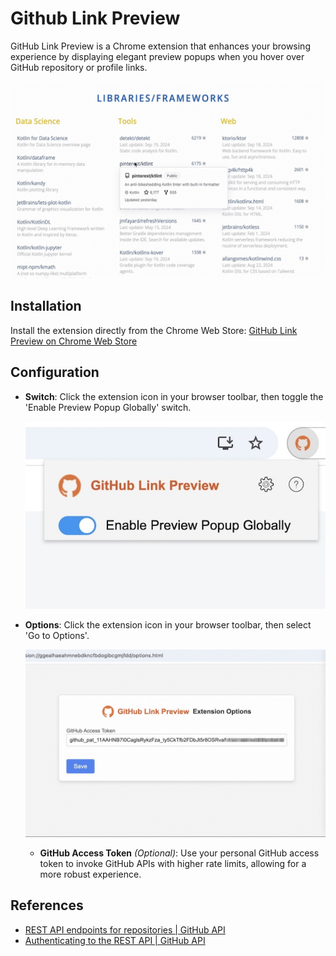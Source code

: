 # Github Link Preview

GitHub Link Preview is a Chrome extension that enhances your browsing experience by displaying elegant preview popups when you hover over GitHub repository or profile links.

![Preview Content](assets/content.jpg)

## Installation

Install the extension directly from the Chrome Web Store: [GitHub Link Preview on Chrome Web Store](https://chromewebstore.google.com/detail/github-link-preview/maicebkpagigefioggjaboaodmaeklok)

## Configuration

- **Switch**: Click the extension icon in your browser toolbar, then toggle the 'Enable Preview Popup Globally' switch.

    ![Popup](assets/popup.jpg)

- **Options**: Click the extension icon in your browser toolbar, then select 'Go to Options'.

    ![Options](assets/options.jpg)

  - **GitHub Access Token** _(Optional)_: Use your personal GitHub access token to invoke GitHub APIs with higher rate limits, allowing for a more robust experience.

## References

- [REST API endpoints for repositories | GitHub API](https://docs.github.com/en/rest/repos/repos?apiVersion=2022-11-28)
- [Authenticating to the REST API | GitHub API](https://docs.github.com/en/rest/authentication/authenticating-to-the-rest-api?apiVersion=2022-11-28)
